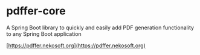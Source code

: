 # pdffer-core

A Spring Boot library to quickly and easily add PDF generation functionality to any Spring Boot application

[https://pdffer.nekosoft.org](https://pdffer.nekosoft.org)
